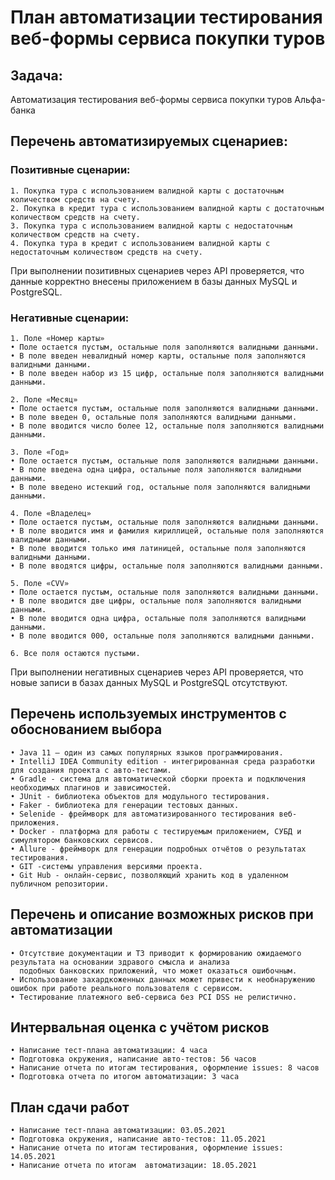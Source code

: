 # План автоматизации тестирования веб-формы сервиса покупки туров 

## Задача:

Автоматизация тестирования веб-формы сервиса покупки туров Альфа-банка

## Перечень автоматизируемых сценариев: 

### Позитивные сценарии:
    1. Покупка тура с использованием валидной карты с достаточным количеством средств на счету.  
    2. Покупка в кредит тура с использованием валидной карты с достаточным количеством средств на счету. 
    3. Покупка тура с использованием валидной карты с недостаточным количеством средств на счету. 
    4. Покупка тура в кредит с использованием валидной карты с недостаточным количеством средств на счету. 
    
При выполнении позитивных сценариев через API проверяется, что данные корректно внесены приложением в базы данных MySQL и PostgreSQL.

### Негативные сценарии:

    1. Поле «Номер карты»
    • Поле остается пустым, остальные поля заполняются валидными данными.
    • В поле введен невалидный номер карты, остальные поля заполняются валидными данными.
    • В поле введен набор из 15 цифр, остальные поля заполняются валидными данными.
    
    2. Поле «Месяц»
    • Поле остается пустым, остальные поля заполняются валидными данными.
    • В поле введен 0, остальные поля заполняются валидными данными.
    • В поле вводится число более 12, остальные поля заполняются валидными данными.
    
    3. Поле «Год»
    • Поле остается пустым, остальные поля заполняются валидными данными.
    • В поле введена одна цифра, остальные поля заполняются валидными данными.
    • В поле введено истекший год, остальные поля заполняются валидными данными.
       
    4. Поле «Владелец»
    • Поле остается пустым, остальные поля заполняются валидными данными.
    • В поле вводится имя и фамилия кириллицей, остальные поля заполняются валидными данными.
    • В поле вводится только имя латиницей, остальные поля заполняются валидными данными.
    • В поле вводятся цифры, остальные поля заполняются валидными данными.
    
    5. Поле «CVV»
    • Поле остается пустым, остальные поля заполняются валидными данными.
    • В поле вводится две цифры, остальные поля заполняются валидными данными.
    • В поле вводится одна цифра, остальные поля заполняются валидными данными.
    • В поле вводится 000, остальные поля заполняются валидными данными.
    
    6. Все поля остаются пустыми.

При выполнении негативных сценариев через API проверяется, что новые записи в базах данных MySQL и PostgreSQL отсутствуют.

## Перечень используемых инструментов с обоснованием выбора

    • Java 11 – один из самых популярных языков программирования.
    • IntelliJ IDEA Community edition - интегрированная среда разработки для создания проекта с авто-тестами.
    • Gradle - система для автоматической сборки проекта и подключения необходимых плагинов и зависимостей.
    • JUnit - библиотека объектов для модульного тестирования.
    • Faker - библиотека для генерации тестовых данных.
    • Selenide - фреймворк для автоматизированного тестирования веб-приложения.
    • Docker - платформа для работы с тестируемым приложением, СУБД и симулятором банковских сервисов.
    • Allure - фреймворк для генерации подробных отчётов о результатах тестирования.
    • GIT -системы управления версиями проекта.
    • Git Hub - онлайн-сервис, позволяющий хранить код в удаленном публичном репозитории.
    
## Перечень и описание возможных рисков при автоматизации

    • Отсутствие документации и ТЗ приводит к формированию ожидаемого результата на основании здравого смысла и анализа
      подобных банковских приложений, что может оказаться ошибочным.
    • Использование захардкоженных данных может привести к необнаружению ошибок при работе реального пользователя с сервисом.
    • Тестирование платежного веб-сервиса без PCI DSS не релистично.
    
## Интервальная оценка с учётом рисков 

    • Написание тест-плана автоматизации: 4 часа
    • Подготовка окружения, написание авто-тестов: 56 часов
    • Написание отчета по итогам тестирования, оформление issues: 8 часов
    • Подготовка отчета по итогом автоматизации: 3 часа
    
## План сдачи работ

    • Написание тест-плана автоматизации: 03.05.2021
    • Подготовка окружения, написание авто-тестов: 11.05.2021
    • Написание отчета по итогам тестирования, оформление issues: 14.05.2021
    • Написание отчета по итогам  автоматизации: 18.05.2021
      
